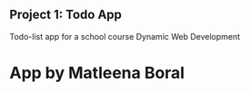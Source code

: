 ## Project 1: Todo App

Todo-list app for a school course Dynamic Web Development

# App by Matleena Boral
